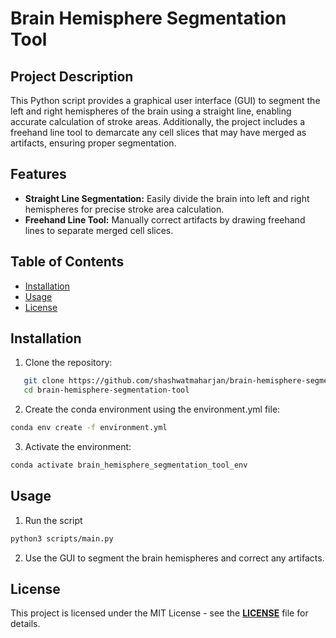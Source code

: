 # Brain Hemisphere Segmentation Tool

## Project Description
This Python script provides a graphical user interface (GUI) to segment the left and right hemispheres of the brain using a straight line, enabling accurate calculation of stroke areas. Additionally, the project includes a freehand line tool to demarcate any cell slices that may have merged as artifacts, ensuring proper segmentation.

## Features
- **Straight Line Segmentation:** Easily divide the brain into left and right hemispheres for precise stroke area calculation.
- **Freehand Line Tool:** Manually correct artifacts by drawing freehand lines to separate merged cell slices.

## Table of Contents

- [Installation](#installation)
- [Usage](#usage)
- [License](#license)

## Installation
1. Clone the repository:
```bash
   git clone https://github.com/shashwatmaharjan/brain-hemisphere-segmentation-tool.git
   cd brain-hemisphere-segmentation-tool
   ```

2. Create the conda environment using the environment.yml file:
```bash
conda env create -f environment.yml
   ```

3. Activate the environment:
```bash
conda activate brain_hemisphere_segmentation_tool_env
   ```

## Usage

1. Run the script
```bash
python3 scripts/main.py
   ```

2. Use the GUI to segment the brain hemispheres and correct any artifacts.

## License

This project is licensed under the MIT License - see the **[LICENSE](https://github.com/shashwatmaharjan/brain-hemisphere-segmentation-tool/blob/main/LICENSE)** file for details.
